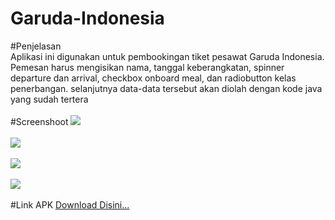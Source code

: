 # Garuda-Indonesia
#Penjelasan<br>
Aplikasi ini digunakan untuk pembookingan tiket pesawat Garuda Indonesia. Pemesan harus mengisikan nama, tanggal keberangkatan, spinner departure dan arrival, checkbox onboard meal, dan radiobutton kelas penerbangan. selanjutnya data-data tersebut akan diolah dengan kode java yang sudah tertera
<br><br>
#Screenshoot
<img src="https://drive.google.com/file/d/0B70gZgFblg5IeXhqUG9BWjRBU28/view?usp=sharing"><br><br>
<img src="https://drive.google.com/file/d/0B70gZgFblg5IQ1lZU1pzcV9IR1k/view?usp=sharing"><br><br>
<img src="https://drive.google.com/file/d/0B70gZgFblg5IclN5T0VjMDVMczg/view?usp=sharing"><br><br>
<img src="https://drive.google.com/file/d/0B70gZgFblg5IcEZ5NklUb2xDbjg/view?usp=sharing"><br><br>
#Link APK
<a href="https://drive.google.com/file/d/0B70gZgFblg5IZkdhZl9aZ0k2Tk0/view?usp=sharing"> Download Disini...</a>
